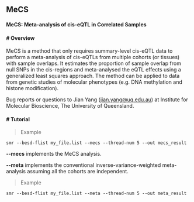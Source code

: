 
## MeCS

#### MeCS: Meta-analysis of cis-eQTL in Correlated Samples

#### \# Overview

MeCS is a method that only requires summary-level cis-eQTL data to
perform a meta-analysis of cis-eQTLs from multiple cohorts (or tissues)
with sample overlaps. It estimates the proportion of sample overlap from
null SNPs in the cis-regions and meta-analysed the eQTL effects using a
generalized least squares approach. The method can be applied to data
from genetic studies of molecular phenotypes (e.g. DNA methylation and
histone modification).

Bug reports or questions to Jian Yang (<jian.yang@uq.edu.au>) at
Institute for Molecular Bioscience, The University of Queensland.

#### \# Tutorial

>Example

```
smr --besd-flist my_file.list --mecs --thread-num 5 --out mecs_result 
```

**\--mecs** implements the MeCS analysis.

**\--meta** implements the conventional inverse-variance-weighted
meta-analysis assuming all the cohorts are independent.

>Example

```
smr --besd-flist my_file.list --meta --thread-num 5 --out meta_result 
```
